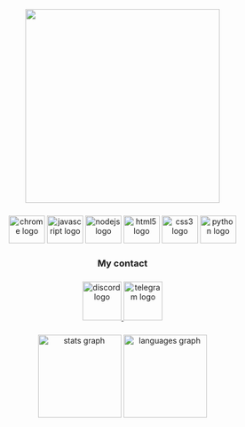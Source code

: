 <div align="center">
  <img height="350" src="https://media4.giphy.com/media/v1.Y2lkPTc5MGI3NjExYjU2ODE2NmQ0MDM0YzE4NjFlYWQ4MGNkMDBiNDFkMjVlNGIyMmIxZSZlcD12MV9pbnRlcm5hbF9naWZzX2dpZklkJmN0PWc/lAJGsSBZVrcU6hg2cW/giphy.gif"  />
</div>

###

<div align="center">
  <img src="https://cdn.jsdelivr.net/gh/devicons/devicon/icons/chrome/chrome-plain.svg" height="50" width="65" alt="chrome logo"  />
  <img src="https://cdn.jsdelivr.net/gh/devicons/devicon/icons/javascript/javascript-plain.svg" height="50" width="65" alt="javascript logo"  />
  <img src="https://cdn.jsdelivr.net/gh/devicons/devicon/icons/nodejs/nodejs-plain.svg" height="50" width="65" alt="nodejs logo"  />
  <img src="https://cdn.jsdelivr.net/gh/devicons/devicon/icons/html5/html5-plain-wordmark.svg" height="50" width="65" alt="html5 logo"  />
  <img src="https://cdn.jsdelivr.net/gh/devicons/devicon/icons/css3/css3-plain-wordmark.svg" height="50" width="65" alt="css3 logo"  />
  <img src="https://cdn.jsdelivr.net/gh/devicons/devicon/icons/python/python-original.svg" height="50" width="65" alt="python logo"  />
</div>

###

<h3 align="center">My contact</h3>

###

<div align="center">
  <a href="https://discordapp.com/users/488330912212189188" target="_blank">
    <img src="https://img.shields.io/static/v1?message=Discord&logo=discord&label=&color=7289DA&logoColor=white&labelColor=&style=flat" height="70" alt="discord logo"  />
  </a>
  <a href="https://t.me/XxGrandxX" target="_blank">
    <img src="https://img.shields.io/static/v1?message=Telegram&logo=telegram&label=&color=2CA5E0&logoColor=white&labelColor=&style=flat" height="70" alt="telegram logo"  />
  </a>
</div>

###

<div align="center">
  <img src="https://github-readme-stats.vercel.app/api?username=grand3680&hide_title=false&hide_rank=false&show_icons=true&include_all_commits=false&count_private=true&disable_animations=false&theme=nord&locale=en&hide_border=true&order=1&custom_title=My little github" height="150" alt="stats graph"  />
  <img src="https://github-readme-stats.vercel.app/api/top-langs?username=grand3680&locale=en&hide_title=false&layout=compact&card_width=320&langs_count=5&theme=nord&hide_border=true&order=2" height="150" alt="languages graph"  />
</div>

###
